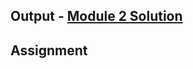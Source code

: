 ## Output - [Module 2 Solution](https://itz-tanisha.github.io/coursera-solutions/Mod-4-sol/)

## Assignment
